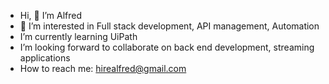 - Hi, 👋  I’m Alfred
- 👀 I’m interested in Full stack development, API management, Automation 
- I’m currently learning UiPath
- I’m looking forward to collaborate on back end development, streaming applications
- How to reach me: hirealfred@gmail.com

<!---
alfredkj/alfredkj is a ✨ special ✨ repository because its `README.md` (this file) appears on your GitHub profile.
You can click the Preview link to take a look at your changes.
--->

